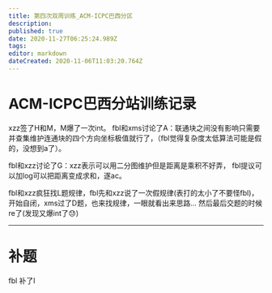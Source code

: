 ```yaml
---
title: 第四次双周训练_ACM-ICPC巴西分区
description: 
published: true
date: 2020-11-27T06:25:24.989Z
tags: 
editor: markdown
dateCreated: 2020-11-06T11:03:20.764Z
---
```


# ACM-ICPC巴西分站训练记录
xzz签了H和M，M爆了一次int。
fbl和xms讨论了A：联通块之间没有影响只需要并查集维护连通块的四个方向坐标极值就行了，（fbl觉得复杂度太低算法可能是假的，没想到a了）。

fbl和xzz讨论了G：xzz表示可以用二分图维护但是距离是乘积不好弄，
fbl提议可以加log可以把距离变成求和，遂ac。

fbl和xzz疯狂找L题规律，fbl先和xzz说了一次假规律(表打的太小了不要怪fbl)，开始自闭，xms过了D题，也来找规律，一眼就看出来思路... 然后最后交题的时候re了(发现又爆int了😓)

-----
# 补题
fbl 补了I